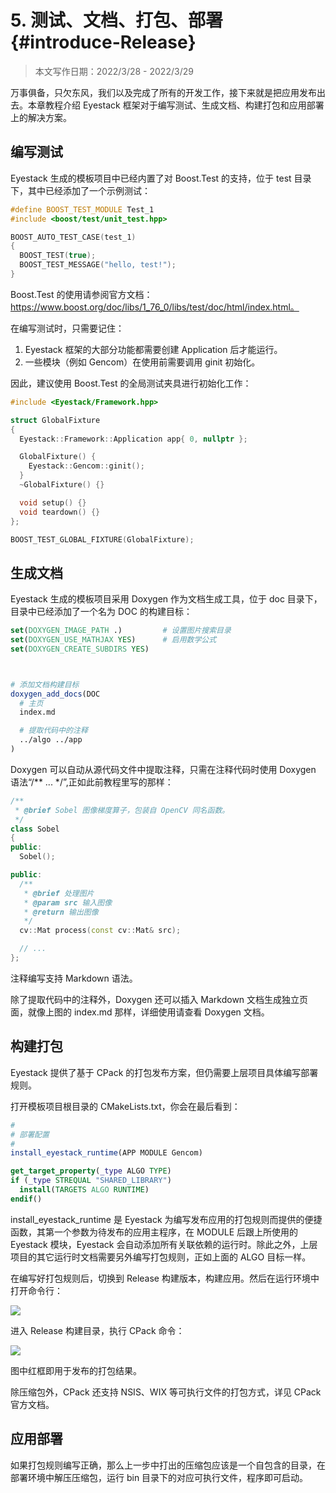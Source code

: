 # 5. 测试、文档、打包、部署 {#introduce-Release}

> 本文写作日期：2022/3/28 - 2022/3/29

万事俱备，只欠东风，我们以及完成了所有的开发工作，接下来就是把应用发布出去。本章教程介绍 Eyestack 框架对于编写测试、生成文档、构建打包和应用部署上的解决方案。

## 编写测试

Eyestack 生成的模板项目中已经内置了对 Boost.Test 的支持，位于 test 目录下，其中已经添加了一个示例测试：

```cpp
#define BOOST_TEST_MODULE Test_1
#include <boost/test/unit_test.hpp>

BOOST_AUTO_TEST_CASE(test_1)
{
  BOOST_TEST(true);
  BOOST_TEST_MESSAGE("hello, test!");
}
```

Boost.Test 的使用请参阅官方文档：https://www.boost.org/doc/libs/1_76_0/libs/test/doc/html/index.html。

在编写测试时，只需要记住：

1. Eyestack 框架的大部分功能都需要创建 Application 后才能运行。
2. 一些模块（例如 Gencom）在使用前需要调用 ginit 初始化。

因此，建议使用 Boost.Test 的全局测试夹具进行初始化工作：

```cpp
#include <Eyestack/Framework.hpp>

struct GlobalFixture
{
  Eyestack::Framework::Application app{ 0, nullptr };

  GlobalFixture() {
    Eyestack::Gencom::ginit();
  }
  ~GlobalFixture() {}

  void setup() {}
  void teardown() {}
};

BOOST_TEST_GLOBAL_FIXTURE(GlobalFixture);
```

## 生成文档

Eyestack 生成的模板项目采用 Doxygen 作为文档生成工具，位于 doc 目录下，目录中已经添加了一个名为 DOC 的构建目标：

```cmake
set(DOXYGEN_IMAGE_PATH .)         # 设置图片搜索目录
set(DOXYGEN_USE_MATHJAX YES)      # 启用数学公式
set(DOXYGEN_CREATE_SUBDIRS YES)



# 添加文档构建目标
doxygen_add_docs(DOC
  # 主页
  index.md

  # 提取代码中的注释
  ../algo ../app
)
```

Doxygen 可以自动从源代码文件中提取注释，只需在注释代码时使用 Doxygen 语法“/** ... */”,正如此前教程里写的那样：

```cpp
/**
 * @brief Sobel 图像梯度算子，包装自 OpenCV 同名函数。
 */
class Sobel
{
public:
  Sobel();

public:
  /**
   * @brief 处理图片
   * @param src 输入图像
   * @return 输出图像
   */
  cv::Mat process(const cv::Mat& src);

  // ...
};
```

注释编写支持 Markdown 语法。

除了提取代码中的注释外，Doxygen 还可以插入 Markdown 文档生成独立页面，就像上图的 index.md 那样，详细使用请查看 Doxygen 文档。

## 构建打包

Eyestack 提供了基于 CPack 的打包发布方案，但仍需要上层项目具体编写部署规则。

打开模板项目根目录的 CMakeLists.txt，你会在最后看到：

```cmake
#
# 部署配置
#
install_eyestack_runtime(APP MODULE Gencom)

get_target_property(_type ALGO TYPE)
if (_type STREQUAL "SHARED_LIBRARY")
  install(TARGETS ALGO RUNTIME)
endif()
```

install_eyestack_runtime 是 Eyestack 为编写发布应用的打包规则而提供的便捷函数，其第一个参数为待发布的应用主程序，在 MODULE 后跟上所使用的 Eyestack 模块，Eyestack 会自动添加所有关联依赖的运行时。除此之外，上层项目的其它运行时文档需要另外编写打包规则，正如上面的 ALGO 目标一样。

在编写好打包规则后，切换到 Release 构建版本，构建应用。然后在运行环境中打开命令行：

![](open_cmd_with.png)

进入 Release 构建目录，执行 CPack 命令：

![](cpack_g_zip.png)

图中红框即用于发布的打包结果。

除压缩包外，CPack 还支持 NSIS、WIX 等可执行文件的打包方式，详见 CPack 官方文档。

## 应用部署

如果打包规则编写正确，那么上一步中打出的压缩包应该是一个自包含的目录，在部署环境中解压压缩包，运行 bin 目录下的对应可执行文件，程序即可启动。
